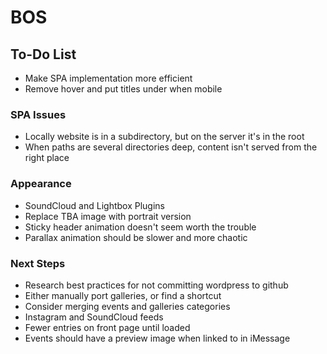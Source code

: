 # BOS

## To-Do List
+ Make SPA implementation more efficient
+ Remove hover and put titles under when mobile

### SPA Issues
+ Locally website is in a subdirectory, but on the server it's in the root
+ When paths are several directories deep, content isn't served from the right place

### Appearance
+ SoundCloud and Lightbox Plugins
+ Replace TBA image with portrait version
+ Sticky header animation doesn't seem worth the trouble
+ Parallax animation should be slower and more chaotic

### Next Steps
+ Research best practices for not committing wordpress to github
+ Either manually port galleries, or find a shortcut
+ Consider merging events and galleries categories
+ Instagram and SoundCloud feeds
+ Fewer entries on front page until loaded
+ Events should have a preview image when linked to in iMessage